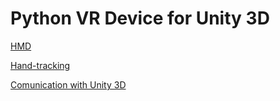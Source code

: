 # Python VR Device for Unity 3D

[HMD](https://github.com/relativty/Relativ)

[Hand-tracking](https://github.com/CalciferZh/minimal-hand)

[Comunication with Unity 3D](https://github.com/off99555/Unity3D-Python-Communication)
